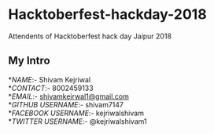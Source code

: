 # Hacktoberfest-hackday-2018
Attendents of Hacktoberfest hack day Jaipur 2018

## My Intro

**NAME*:- Shivam Kejriwal<br/>
**CONTACT*:- 8002459133<br/>
**EMAIL*:- shivamkejrwal1@gmail.com<br/>
**GITHUB USERNAME*:- shivam7147<br/>
**FACEBOOK USERNAME*:- kejriwalshivam<br/>
**TWITTER USERNAME*:- @kejriwalshivam1<br/>
